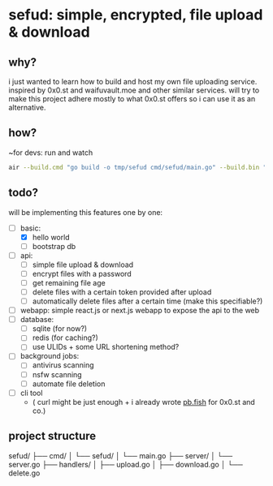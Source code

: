 # sefud: simple, encrypted, file upload & download

## why?

i just wanted to learn how to build and host my own file uploading service.
inspired by 0x0.st and waifuvault.moe and other similar services.
will try to make this project adhere mostly to what 0x0.st offers
so i can use it as an alternative.

## how?

~for devs: run and watch

```sh
air --build.cmd "go build -o tmp/sefud cmd/sefud/main.go" --build.bin "tmp/sefud"
```

## todo?

will be implementing this features one by one:

- [ ] basic:
  - [x] hello world
  - [ ] bootstrap db
- [ ] api:
  - [ ] simple file upload & download
  - [ ] encrypt files with a password
  - [ ] get remaining file age
  - [ ] delete files with a certain token provided after upload
  - [ ] automatically delete files after a certain time (make this specifiable?)
- [ ] webapp: simple react.js or next.js webapp to expose the api to the web
- [ ] database:
  - [ ] sqlite (for now?)
  - [ ] redis (for caching?)
  - [ ] use ULIDs + some URL shortening method?
- [ ] background jobs:
  - [ ] antivirus scanning
  - [ ] nsfw scanning
  - [ ] automate file deletion
- [ ] cli tool
  - ( curl might be just enough + i already wrote [pb.fish](https://github.com/Sardonyx001/pb.fish) for 0x0.st and co.)

## project structure

sefud/
├── cmd/
│ └── sefud/
│ └── main.go
├── server/
│ └── server.go
├── handlers/
│ ├── upload.go
│ ├── download.go
│ └── delete.go
